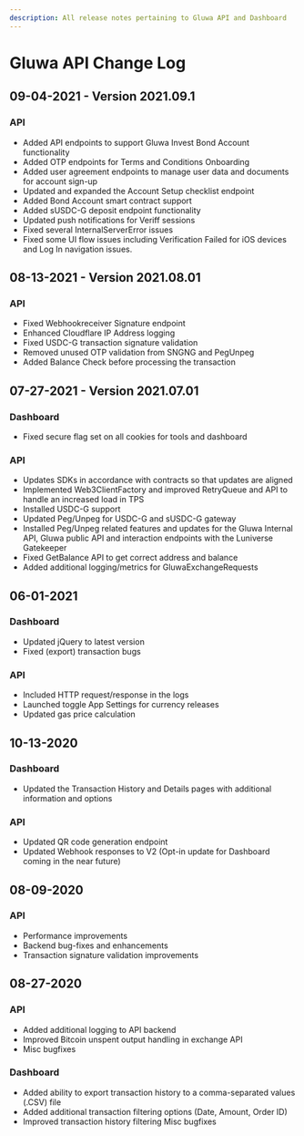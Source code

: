 ```yaml
---
description: All release notes pertaining to Gluwa API and Dashboard
---
```


# Gluwa API Change Log

## 09-04-2021 - Version 2021.09.1

### API

* Added API endpoints to support Gluwa Invest Bond Account functionality
* Added OTP endpoints for Terms and Conditions Onboarding
* Added user agreement endpoints to manage user data and documents for account sign-up
* Updated and expanded the Account Setup checklist endpoint
* Added Bond Account smart contract support
* Added sUSDC-G deposit endpoint functionality
* Updated push notifications for Veriff sessions
* Fixed several InternalServerError issues
* Fixed some UI flow issues including Verification Failed for iOS devices and Log In navigation issues. 

## 08-13-2021 - Version 2021.08.01

### API

* Fixed Webhookreceiver Signature endpoint 
* Enhanced Cloudflare IP Address logging 
* Fixed USDC-G transaction signature validation 
* Removed unused OTP validation from SNGNG and PegUnpeg 
* Added Balance Check before processing the transaction

## 07-27-2021 - Version 2021.07.01

### Dashboard

* Fixed secure flag set on all cookies for tools and dashboard 

### API

* Updates SDKs in accordance with contracts so that updates are aligned
* Implemented Web3ClientFactory and improved RetryQueue and API to handle an increased load in TPS 
* Installed USDC-G support 
* Updated Peg/Unpeg for USDC-G and sUSDC-G gateway
* Installed Peg/Unpeg related features and updates for the Gluwa Internal API, Gluwa public API and interaction endpoints with the Luniverse Gatekeeper
* Fixed GetBalance API to get correct address and balance
* Added additional logging/metrics for GluwaExchangeRequests

## 06-01-2021

### Dashboard

* Updated jQuery to latest version 
* Fixed \(export\) transaction bugs 

### API

* Included HTTP request/response in the logs
* Launched toggle App Settings for currency releases 
* Updated gas price calculation

## 10-13-2020

### Dashboard

* Updated the Transaction History and Details pages with additional information and options

### API

* Updated QR code generation endpoint 
* Updated Webhook responses to V2 \(Opt-in update for Dashboard coming in the near future\)

## 08-09-2020

### API

* Performance improvements
* Backend bug-fixes and enhancements
* Transaction signature validation improvements

## 08-27-2020

### API

* Added additional logging to API backend 
* Improved Bitcoin unspent output handling in exchange API 
* Misc bugfixes

### Dashboard

* Added ability to export transaction history to a comma-separated values \(.CSV\) file 
* Added additional transaction filtering options \(Date, Amount, Order ID\) 
* Improved transaction history filtering Misc bugfixes

